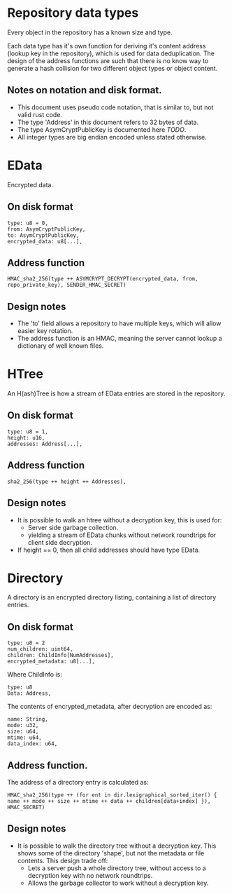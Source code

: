 # Repository data types

Every object in the repository has a known size and type.

Each data type has it's own function for deriving it's content address (lookup key in the repository),
which is used for data deduplication. The design of the address functions are such that there
is no know way to generate a hash collision for two different object types or object content.

## Notes on notation and disk format.

- This document uses pseudo code notation, that is similar to, but not
  valid rust code.
- The type 'Address' in this document refers to 32 bytes of data.
- The type AsymCryptPublicKey is documented here *TODO*.
- All integer types are big endian encoded unless stated otherwise.

# EData

Encrypted data.

## On disk format

```
type: u8 = 0,
from: AsymCryptPublicKey,
to: AsymCryptPublicKey,
encrypted_data: u8[...],
```

##  Address function

```
HMAC_sha2_256(type ++ ASYMCRYPT_DECRYPT(encrypted_data, from, repo_private_key), SENDER_HMAC_SECRET)
```

## Design notes

- The 'to' field allows a repository to have multiple keys, which will allow easier key rotation.
- The address function is an HMAC, meaning the server cannot lookup a dictionary of well known files.

# HTree

An H(ash)Tree is how a stream of EData entries are stored in the repository.

## On disk format

```
type: u8 = 1,
height: u16,
addresses: Address[...], 
```

##  Address function

```
sha2_256(type ++ height ++ Addresses),
```

## Design notes

- It is possible to walk an htree without a decryption key, this is used for:
  - Server side garbage collection.
  - yielding a stream of EData chunks without network roundtrips for client side decryption.
- If height == 0, then all child addresses should have type EData.


# Directory

A directory is an encrypted directory listing, containing a list of directory entries.

## On disk format

```
type: u8 = 2
num_children: uint64,
children: ChildInfo[NumAddresses],
encrypted_metadata: u8[...],
```

Where ChildInfo is:

```
type: u8
Data: Address, 
```

The contents of encrypted_metadata, after decryption are encoded as:

```
name: String,
mode: u32,
size: u64,
mtime: u64,
data_index: u64,
```

## Address function.

The address of a directory entry is calculated as:

```
HMAC_sha2_256(type ++ (for ent in dir.lexigraphical_sorted_iter() { name ++ mode ++ size ++ mtime ++ data ++ children[data+index] }), HMAC_SECRET)
```

## Design notes

- It is possible to walk the directory tree without a decryption key. This shows
  some of the directory 'shape', but not the metadata or file contents. This design trade off:
  - Lets a server push a whole directory tree, without access to a decryption key with no network roundtrips.
  - Allows the garbage collector to work without a decryption key.

